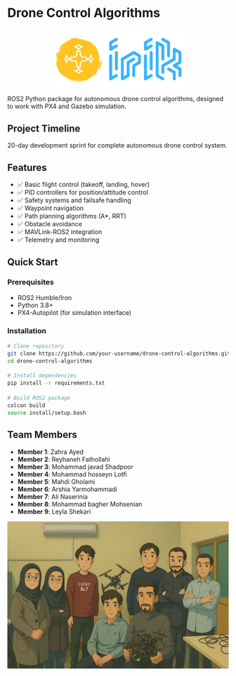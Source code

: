 # Drone Control Algorithms

<p align="center">
    <img src="images/irik.png" alt="icon" width="300">
</p>

ROS2 Python package for autonomous drone control algorithms, designed to work with PX4 and Gazebo simulation.

## Project Timeline
20-day development sprint for complete autonomous drone control system.

## Features
- ✅ Basic flight control (takeoff, landing, hover)
- ✅ PID controllers for position/attitude control
- ✅ Safety systems and failsafe handling
- ✅ Waypoint navigation
- ✅ Path planning algorithms (A*, RRT)
- ✅ Obstacle avoidance
- ✅ MAVLink-ROS2 integration
- ✅ Telemetry and monitoring

## Quick Start

### Prerequisites
- ROS2 Humble/Iron
- Python 3.8+
- PX4-Autopilot (for simulation interface)

### Installation
```bash
# Clone repository
git clone https://github.com/your-username/drone-control-algorithms.git
cd drone-control-algorithms

# Install dependencies
pip install -r requirements.txt

# Build ROS2 package
colcon build
source install/setup.bash
```

## Team Members
- **Member 1**: Zahra Ayed
- **Member 2**: Reyhaneh Fathollahi
- **Member 3**: Mohammad javad Shadpoor
- **Member 4**: Mohammad hosseyn Lotfi
- **Member 5**: Mahdi Gholami
- **Member 6**: Arshia Yarmohammadi
- **Member 7**: Ali Naserinia
- **Member 8**: Mohammad bagher Mohsenian
- **Member 9**: Leyla Shekari
<p align="center">
    <img src="images/team.jpg" alt="team members" width="700">
</p>